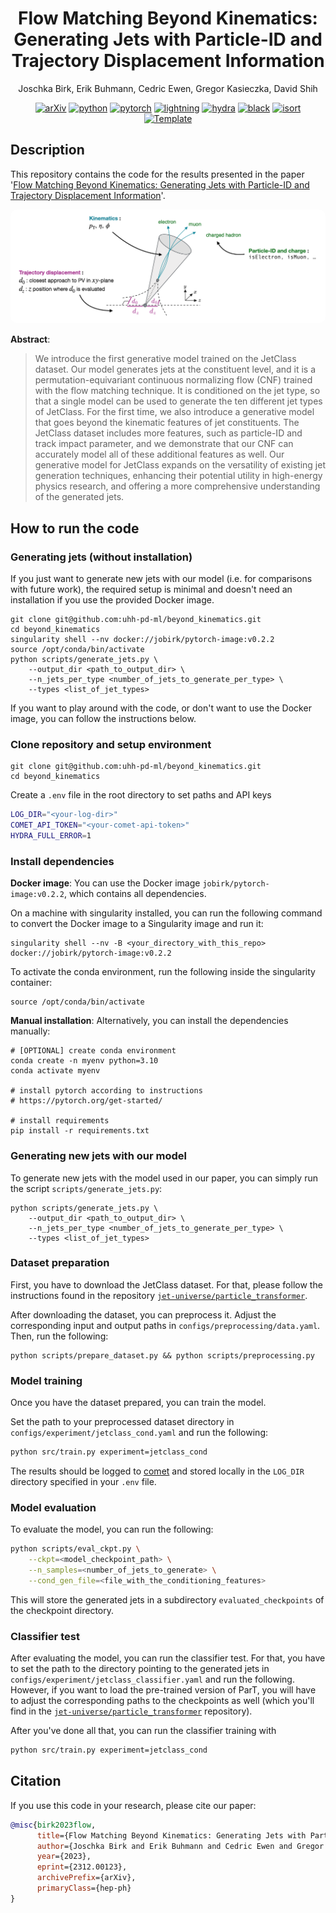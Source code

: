 <div align="center">

# Flow Matching Beyond Kinematics: Generating Jets with Particle-ID and Trajectory Displacement Information

Joschka Birk, Erik Buhmann, Cedric Ewen, Gregor Kasieczka, David Shih

[![arXiv](https://img.shields.io/badge/arXiv-2312.00123-b31b1b.svg)](https://arxiv.org/abs/2312.00123)
[![python](https://img.shields.io/badge/-Python_3.10-blue?logo=python&logoColor=white)](https://www.python.org/)
[![pytorch](https://img.shields.io/badge/PyTorch_2.0+-ee4c2c?logo=pytorch&logoColor=white)](https://pytorch.org/get-started/locally/)
[![lightning](https://img.shields.io/badge/-Lightning_2.0+-792ee5?logo=pytorchlightning&logoColor=white)](https://pytorchlightning.ai/)
[![hydra](https://img.shields.io/badge/Config-Hydra_1.3-89b8cd)](https://hydra.cc/)
[![black](https://img.shields.io/badge/Code%20Style-Black-black.svg?labelColor=gray)](https://black.readthedocs.io/en/stable/)
[![isort](https://img.shields.io/badge/%20imports-isort-%231674b1?style=flat&labelColor=ef8336)](https://pycqa.github.io/isort/)
<a href="https://github.com/ashleve/lightning-hydra-template"><img alt="Template" src="https://img.shields.io/badge/-Lightning--Hydra--Template-017F2F?style=flat&logo=github&labelColor=gray"></a>

</div>

## Description

This repository contains the code for the results presented in the paper
'[Flow Matching Beyond Kinematics: Generating Jets with Particle-ID and Trajectory Displacement Information](https://arxiv.org/abs/2312.00123)'.

<img src=assets/beyond_kinematics_jet.png width=600 style="border-radius:10px">

**Abstract**:

> We introduce the first generative model trained on the JetClass dataset. Our model generates jets at the constituent level, and it is a permutation-equivariant continuous normalizing flow (CNF) trained with the flow matching technique. It is conditioned on the jet type, so that a single model can be used to generate the ten different jet types of JetClass. For the first time, we also introduce a generative model that goes beyond the kinematic features of jet constituents. The JetClass dataset includes more features, such as particle-ID and track impact parameter, and we demonstrate that our CNF can accurately model all of these additional features as well. Our generative model for JetClass expands on the versatility of existing jet generation techniques, enhancing their potential utility in high-energy physics research, and offering a more comprehensive understanding of the generated jets.

## How to run the code


### Generating jets (without installation)

If you just want to generate new jets with our model (i.e. for comparisons with
future work), the required setup is minimal and doesn't need an installation
if you use the provided Docker image.

```shell
git clone git@github.com:uhh-pd-ml/beyond_kinematics.git
cd beyond_kinematics
singularity shell --nv docker://jobirk/pytorch-image:v0.2.2
source /opt/conda/bin/activate
python scripts/generate_jets.py \
    --output_dir <path_to_output_dir> \
    --n_jets_per_type <number_of_jets_to_generate_per_type> \
    --types <list_of_jet_types>
```

If you want to play around with the code, or don't want to use the Docker image,
you can follow the instructions below.

### Clone repository and setup environment

```shell
git clone git@github.com:uhh-pd-ml/beyond_kinematics.git
cd beyond_kinematics
```

Create a `.env` file in the root directory to set paths and API keys

```bash
LOG_DIR="<your-log-dir>"
COMET_API_TOKEN="<your-comet-api-token>"
HYDRA_FULL_ERROR=1
```

### Install dependencies

**Docker image**: You can use the Docker image `jobirk/pytorch-image:v0.2.2`, which contains all dependencies.

On a machine with singularity installed, you can run the following command to
convert the Docker image to a Singularity image and run it:

```shell
singularity shell --nv -B <your_directory_with_this_repo> docker://jobirk/pytorch-image:v0.2.2
```

To activate the conda environment, run the following inside the singularity container:

```shell
source /opt/conda/bin/activate
```

**Manual installation**: Alternatively, you can install the dependencies manually:

```shell
# [OPTIONAL] create conda environment
conda create -n myenv python=3.10
conda activate myenv

# install pytorch according to instructions
# https://pytorch.org/get-started/

# install requirements
pip install -r requirements.txt
```

### Generating new jets with our model

To generate new jets with the model used in our paper, you can simply
run the script `scripts/generate_jets.py`:

```shell
python scripts/generate_jets.py \
    --output_dir <path_to_output_dir> \
    --n_jets_per_type <number_of_jets_to_generate_per_type> \
    --types <list_of_jet_types>
```

### Dataset preparation

First, you have to download the JetClass dataset.
For that, please follow the instructions found in the repository
[`jet-universe/particle_transformer`](https://github.com/jet-universe/particle_transformer).

After downloading the dataset, you can preprocess it.
Adjust the corresponding input and output paths in `configs/preprocessing/data.yaml`.
Then, run the following:

```shell
python scripts/prepare_dataset.py && python scripts/preprocessing.py
```

### Model training

Once you have the dataset prepared, you can train the model.

Set the path to your preprocessed dataset directory in
`configs/experiment/jetclass_cond.yaml` and run the following:

```bash
python src/train.py experiment=jetclass_cond
```

The results should be logged to [comet](https://www.comet.com/site/) and stored
locally in the `LOG_DIR` directory specified in your `.env` file.

### Model evaluation

To evaluate the model, you can run the following:

```bash
python scripts/eval_ckpt.py \
    --ckpt=<model_checkpoint_path> \
    --n_samples=<number_of_jets_to_generate> \
    --cond_gen_file=<file_with_the_conditioning_features>
```

This will store the generated jets in a subdirectory `evaluated_checkpoints` of the
checkpoint directory.

### Classifier test

After evaluating the model, you can run the classifier test.
For that, you have to set the path to the directory pointing to the generated jets
in `configs/experiment/jetclass_classifier.yaml` and run the following.
However, if you want to load the pre-trained version of ParT, you will
have to adjust the corresponding paths to the checkpoints as well (which
you'll find in the
[`jet-universe/particle_transformer`](https://github.com/jet-universe/particle_transformer)
repository).

After you've done all that, you can run the classifier training with

```bash
python src/train.py experiment=jetclass_cond
```

## Citation

If you use this code in your research, please cite our paper:

```bibtex
@misc{birk2023flow,
      title={Flow Matching Beyond Kinematics: Generating Jets with Particle-ID and Trajectory Displacement Information},
      author={Joschka Birk and Erik Buhmann and Cedric Ewen and Gregor Kasieczka and David Shih},
      year={2023},
      eprint={2312.00123},
      archivePrefix={arXiv},
      primaryClass={hep-ph}
}
```
